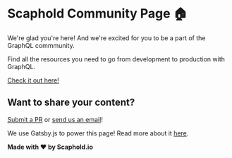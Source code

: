 # Scaphold Community Page :house:

We're glad you're here! And we're excited for you to be a part of the GraphQL commmunity.

Find all the resources you need to go from development to production with GraphQL.

[Check it out here!](https://scaphold.io/community/)

## Want to share your content?

[Submit a PR](https://github.com/scaphold-io/scaphold-community/pulls) or [send us an email](mailto:community@scaphold.io?body=Thanks%20for%20contributing%21%0A%0ASend%20us%20a%20message%20outlining%20your%20idea%20or%20join%20us%20on%20Slack%20at%20https%3A%2F%2Fscapholdslackin.herokuapp.com%20and%20contact%20%40michael%20or%20%40vince.%0A%0AThis%20site%20is%20also%20entirely%20open%20source%20so%20feel%20free%20to%20submit%20a%20pull%20request%20directly%20to%20GitHub%20%28https%3A%2F%2Fgithub.com%2Fscaphold-io%2Fscaphold-community%2Fpulls%29%21%0A%0AThanks%21&subject=I%27d%20Like%20To%20Contribute%21)!

We use Gatsby.js to power this page! Read more about it [here](https://github.com/gatsbyjs/gatsby).

**Made with :heart: by Scaphold.io**
